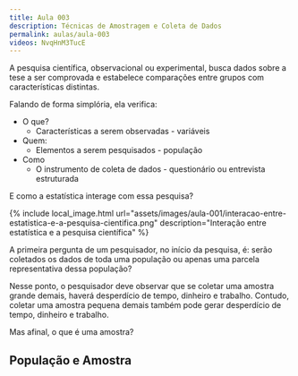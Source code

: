 ```yaml
---
title: Aula 003
description: Técnicas de Amostragem e Coleta de Dados
permalink: aulas/aula-003
videos: NvqHnM3TucE
---
```


A pesquisa científica, observacional ou experimental, busca dados sobre a tese a ser comprovada e estabelece comparações entre grupos com características distintas.

Falando de forma simplória, ela verifica:

- O que?
  - Características a serem observadas - variáveis
- Quem:
  - Elementos a serem pesquisados - população
- Como
  - O instrumento de coleta de dados - questionário ou entrevista estruturada

E como a estatística interage com essa pesquisa?

{% include local_image.html
    url="assets/images/aula-001/interacao-entre-estatistica-e-a-pesquisa-cientifica.png"
    description="Interação entre estatística e a pesquisa científica" %}

A primeira pergunta de um pesquisador, no início da pesquisa, é: serão coletados os dados de toda uma população ou apenas uma parcela representativa dessa população?

Nesse ponto, o pesquisador deve observar que se coletar uma amostra grande demais, haverá desperdício de tempo, dinheiro e trabalho. Contudo, coletar uma amostra pequena demais também pode gerar desperdício de tempo, dinheiro e trabalho.

Mas afinal, o que é uma amostra?

## População e Amostra

